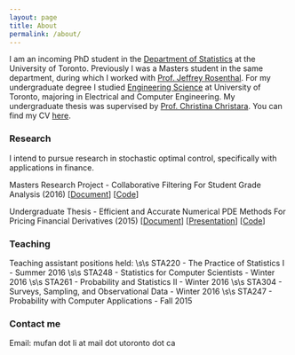 ```yaml
---
layout: page
title: About
permalink: /about/
---
```


I am an incoming PhD student in the [Department of Statistics](http://www.utstat.utoronto.ca/) at the University of Toronto. Previously I was a Masters student in the same department, during which I worked with [Prof. Jeffrey Rosenthal](http://probability.ca/jeff/). For my undergraduate degree I studied [Engineering Science](http://engsci.utoronto.ca/) at University of Toronto, majoring in Electrical and Computer Engineering. My undergraduate thesis was supervised by [Prof. Christina Christara](http://www.cs.toronto.edu/~ccc/). You can find my CV [here](CV_Mufan_Li.pdf).

### Research

I intend to pursue research in stochastic optimal control, specifically with applications in finance.

Masters Research Project - Collaborative Filtering For Student Grade Analysis (2016) \[[Document](Mufan_Li_MSc_Report.pdf)\] \[[Code](https://github.com/mufan-li/sg)\]

Undergraduate Thesis - Efficient and Accurate Numerical PDE Methods For Pricing Financial Derivatives (2015) \[[Document](Mufan_Li_Undergrad_Thesis.pdf)\] \[[Presentation](Mufan_Li_Thesis_Presentation.pdf)\] \[[Code](https://github.com/mufan-li/PDE03)\]

### Teaching

Teaching assistant positions held: \s\s
STA220 - The Practice of Statistics I - Summer 2016 \s\s
STA248 - Statistics for Computer Scientists - Winter 2016 \s\s
STA261 - Probability and Statistics II - Winter 2016 \s\s
STA304 - Surveys, Sampling, and Observational Data - Winter 2016 \s\s
STA247 - Probability with Computer Applications - Fall 2015

### Contact me

Email: mufan dot li at mail dot utoronto dot ca
<!-- [email@domain.com](mailto:email@domain.com) -->